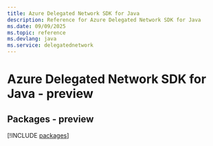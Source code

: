 ```yaml
---
title: Azure Delegated Network SDK for Java
description: Reference for Azure Delegated Network SDK for Java
ms.date: 09/09/2025
ms.topic: reference
ms.devlang: java
ms.service: delegatednetwork
---
```

# Azure Delegated Network SDK for Java - preview
## Packages - preview
[!INCLUDE [packages](delegated-network-index.md)]